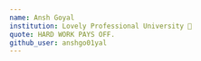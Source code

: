 ```yaml
---
name: Ansh Goyal
institution: Lovely Professional University 🚩 
quote: HARD WORK PAYS OFF.
github_user: anshgo01yal
---
```

